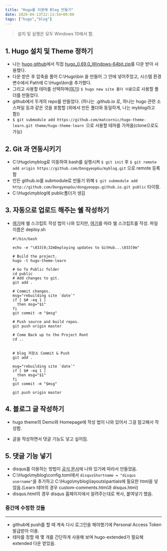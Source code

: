 ```yaml
---
title: "Hugo를 이용해 Blog 만들기"
date: 2020-04-13T22:13:54+09:00
tags: ["hugo","blog"]
---
```


> 설치 및 실행은 모두 Windows 10에서 함.

## 1. Hugo 설치 및  Theme 정하기

- 나는 [hugo github](https://github.com/gohugoio/hugo/releases)에서 직접 [hugo_0.69.0_Windows-64bit.zip](https://github.com/gohugoio/hugo/releases/download/v0.69.0/hugo_0.69.0_Windows-64bit.zip)를 다운 받아 사용했다.
- 다운 받은 후 압축을 풀어 C:\Hugo\bin 을 만들어 그 안에 넣어주었고, 시스템 환경 변수에서 Path에 C:\Hugo\bin을 추가했다.
- 그리고 사용할 테마를 선택하며([여기](https://themes.gohugo.io/)) `$ hugo new site 폴더 이름`으로 사용할 폴더를 만들었다. 
- github에서 두개의 repo를 만들었다. (하나는 <username>.github.io 로, 하나는 hugo 관련 소스파일 등과 같은 것을 포함할 <pjt name>(위에서 만든 폴더와 동일하게, 나는 myblog라고 함))
-  `$ git submodule add https://github.com/matcornic/hugo-theme-learn.git theme/hugo-theme-learn `으로 사용할 테마를 가져옴(clone으로도 가능)

## 2. Git 과 연동시키기

- C:\Hugo\myblog로 이동하여 bash를 실행시켜 `$ git init` 후 `$ git remote add origin https://github.com/DongyeopGu/myblog.git` 으로 remote 등록함
- 만든 github.io를 submodule로 만들기 위해 `$ git submodule add http://github.com/DongyeopGu/dongyeopgu.github.io.git public`  타이핑.
- C:\Hugo\myblog에 public폴더가 생김

## 3. 자동으로 업로드 해주는 쉘 작성하기

- [여기](https://gohugo.io/hosting-and-deployment/hosting-on-github/)에 쉘 스크립트 작성 법이 나와 있지만, [여기](https://github.com/Integerous/Integerous.github.io)를 따라 쉘 스크립트를 작성. 파일 이름은 deploy.sh

  ```shell
  #!/bin/bash
  
  echo -e "\033[0;32mDeploying updates to GitHub...\033[0m"
  
  # Build the project.
  hugo -t hugo-theme-learn
  
  # Go To Public folder
  cd public
  # Add changes to git.
  git add .
  
  # Commit changes.
  msg="rebuilding site `date`"
  if [ $# -eq 1 ]
    then msg="$1"
  fi
  git commit -m "$msg"
  
  # Push source and build repos.
  git push origin master
  
  # Come Back up to the Project Root
  cd ..
  
  
  # blog 저장소 Commit & Push
  git add .
  
  msg="rebuilding site `date`"
  if [ $# -eq 1 ]
    then msg="$1"
  fi
  git commit -m "$msg"
  
  git push origin master
  ```

## 4. 블로그 글 작성하기

- hugo theme의 Demo와 Homepage에 작성 법이 나와 있어서 그걸 참고해서 작성함.

- 글을 작성하면서 댓글 기능도 넣고 싶어짐.

## 5. 댓글 기능 넣기

- disqus를 이용하는 방법이 [공식 문서](https://gohugo.io/content-management/comments/#add-disqus)에 나와 있기에 따라서 만들었음.
- C:\Hugo\myblog\config.toml에서 `disqusShortname = "disqus username"`을 추가하고 C:\Hugo\myblog\layouts\partials에 필요한 html을 넣었음.(Learn 테마의 경우 custom-comments.html과 disqus.html)
- disqus.html의 경우 disqus 홈페이지에서 알려주는대로 복사, 붙여넣기 했음.



### 중간에 수정한 것들

---

- github에 push를 할 때 계속 다시 로그인을 해야했기에 Personal Access Token 발급받아 이용.
- 테마를 정할 때 몇 개를 간단하게 사용해 보며 hugo-extended가 필요해 extended 다운 받았음. 